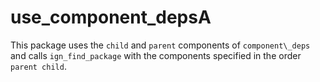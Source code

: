 # use\_component\_depsA

This package uses the `child` and `parent` components of `component\_deps`
and calls `ign_find_package` with the components specified
in the order `parent child`.

